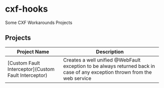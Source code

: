 # cxf-hooks
Some CXF Workarounds Projects

## Projects
Project Name | Description
------------ | -----------
[Custom Fault Interceptor](Custom Fault Interceptor) | Creates a well unified @WebFault exception to be always returned back in case of any exception thrown from the web service
